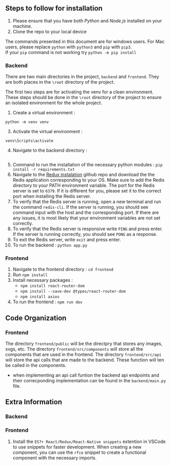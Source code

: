 ## Steps to follow for installation

1. Please ensure that you have both _Python_ and _Node.js_ installed on your machine.
2. Clone the repo to your local device

The commands presented in this document are for windows users. For Mac users, please replace `python` with `python3` and `pip` with `pip3`. <br>
If your `pip` command is not working try `python -m pip install`

### Backend

There are two main directories in the project, `backend` and `frontend`. They are both places in the `\root` directory of the project.

The first two steps are for activating the venv for a clean environment. <br>
These steps should be done in the `\root` directory of the project to ensure an isolated environment for the whole project.

1. Create a virtual environment : 
```
python -m venv venv
```
3. Activate the virtual environment : 
```
venv\Scripts\activate
```
4. Navigate to the backend directory : 
```cd backend
```
5. Command to run the installation of the necessary python modules : `pip install -r requirements.txt`
6. Navigate to the [Redux instalation](https://github.com/MicrosoftArchive/) github repo and download the the Redis application corresponding to your OS. Make sure to add the Redis directory to your PATH environment variable. The port for the Redis server is set to `6379`. If it is different for you, please set it to the correct port when installing the Redis server.
7. To verify that the Redis server is running, open a new terminal and run the command `redis-cli`. If the server is running, you should see command input with the host and the corresponding port. If there are any issues, it is most likely that your environment variables are not set correctly.
8. To verify that the Redis server is responsive write `PING` and press enter. If the server is running correctly, you should see `PONG` as a response.
9. To exit the Redis server, write `exit` and press enter.
7. To run the backend : `python app.py`

### Frontend

1. Navigate to the frontend directory : `cd frontend`
2. Run `npm install`
3. Install necessary packages : 
    - `npm install react-router-dom` 
    - `npm install --save-dev @types/react-router-dom`
    - `npm install axios`
3. To run the frontend : `npm run dev`


## Code Organization

### Frontend

The directory `frontend/public` will be the directpry that stores any images, svgs, etc.
The directory `frontend/src/components` will store all the components that are used in the frontend.
The directory `frontend/src/api` will store the api calls that are made to the backend. These function will ten be called in the components.

- when implementing an api call funtion the backend api endpoints and their correcponding implementation can be found in the `backend/main.py` file. 


## Extra Information

### Backend

### Frontend

1. Install the `ES7+ React/Redux/React-Native snippets` extention in VSCode to use snippets for faster development. When creating a new component, you can use the `rfce` snippet to create a functional component with the necessary imports.
